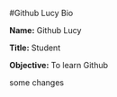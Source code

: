 #Github Lucy Bio

**Name:** Github Lucy

**Title:** Student

**Objective:** To learn Github

some changes
